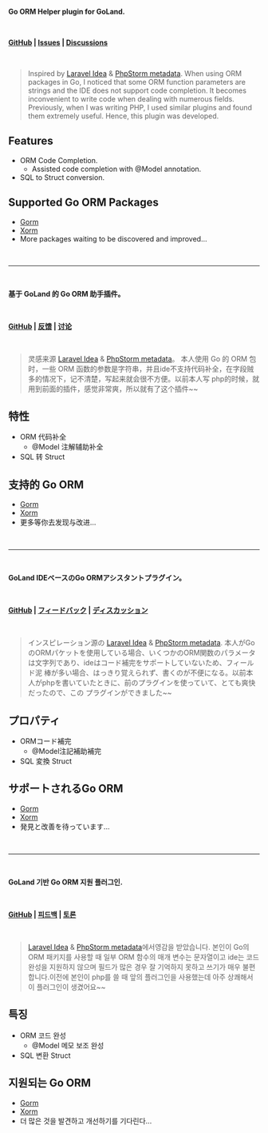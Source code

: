 <p><b>Go ORM Helper plugin for GoLand.</b></p>
<br/>
<p>
    <b>
        <a href="https://github.com/maiqingqiang/go-orm-helper">GitHub</a> |
        <a href="https://github.com/maiqingqiang/go-orm-helper/issues">Issues</a> |
        <a href="https://github.com/maiqingqiang/go-orm-helper/discussions">Discussions</a>
    </b>
</p>
<br/>

<blockquote>
    <p dir="auto">Inspired by <a href="https://plugins.jetbrains.com/plugin/13441-laravel-idea" rel="nofollow">Laravel Idea</a> &amp;
    <a href="https://www.jetbrains.com/help/phpstorm/ide-advanced-metadata.html" rel="nofollow">PhpStorm metadata</a>. When using ORM packages in Go,
    I noticed that some ORM function parameters are strings and the IDE does not support code completion. It becomes inconvenient
    to write code when dealing with numerous fields. Previously, when I was writing PHP, I used similar plugins and found them
    extremely useful. Hence, this plugin was developed.</p>
</blockquote>

<h2>Features</h2>
<ul>
    <li>ORM Code Completion.
        <ul>
            <li>Assisted code completion with @Model annotation.</li>
        </ul>
    </li>
    <li>SQL to Struct conversion.</li>
</ul>

<h2>Supported Go ORM Packages</h2>
<ul>
    <li><a href="https://github.com/go-gorm/gorm">Gorm</a></li>
    <li><a href="https://gitea.com/xorm/xorm">Xorm</a></li>
    <li>More packages waiting to be discovered and improved...</li>
</ul>

<br/>
<hr/>
<br/>

<p><b>基于 GoLand 的 Go ORM 助手插件。</b></p>
<br/>
<p>
    <b>
        <a href="https://github.com/maiqingqiang/go-orm-helper">GitHub</a> |
        <a href="https://github.com/maiqingqiang/go-orm-helper/issues">反馈</a> |
        <a href="https://github.com/maiqingqiang/go-orm-helper/discussions">讨论</a>
    </b>
</p>
<br/>

<blockquote>
    <p dir="auto">灵感来源 <a href="https://plugins.jetbrains.com/plugin/13441-laravel-idea" rel="nofollow">Laravel Idea</a> &amp;
    <a href="https://www.jetbrains.com/help/phpstorm/ide-advanced-metadata.html" rel="nofollow">PhpStorm metadata</a>。 
    本人使用 Go 的 ORM 包时，一些 ORM 函数的参数是字符串，并且ide不支持代码补全，在字段贼多的情况下，记不清楚，写起来就会很不方便。以前本人写
    php的时候，就用到前面的插件，感觉非常爽，所以就有了这个插件~~</p>
</blockquote>

<h2>特性</h2>
<ul>
    <li>ORM 代码补全
        <ul>
            <li>@Model 注解辅助补全</li>
        </ul>
    </li>
    <li>SQL 转 Struct</li>
</ul>

<h2>支持的 Go ORM</h2>
<ul>
    <li><a href="https://github.com/go-gorm/gorm">Gorm</a></li>
    <li><a href="https://gitea.com/xorm/xorm">Xorm</a></li>
    <li>更多等你去发现与改进...</li>
</ul>

<br/>
<hr/>
<br/>

<p><b>GoLand IDEベースのGo ORMアシスタントプラグイン。</b></p>
<br/>
<p>
    <b>
        <a href="https://github.com/maiqingqiang/go-orm-helper">GitHub</a> |
        <a href="https://github.com/maiqingqiang/go-orm-helper/issues">フィードバック</a> |
        <a href="https://github.com/maiqingqiang/go-orm-helper/discussions">ディスカッション</a>
    </b>
</p>
<br/>

<blockquote>
    <p dir="auto">インスピレーション源の <a href="https://plugins.jetbrains.com/plugin/13441-laravel-idea" rel="nofollow">Laravel Idea</a> &amp;
    <a href="https://www.jetbrains.com/help/phpstorm/ide-advanced-metadata.html" rel="nofollow">PhpStorm metadata</a>.
    本人がGoのORMパケットを使用している場合、いくつかのORM関数のパラメータは文字列であり、ideはコード補完をサポートしていないため、フィールド泥
    棒が多い場合、はっきり覚えられず、書くのが不便になる。以前本人がphpを書いていたときに、前のプラグインを使っていて、とても爽快だったので、この
    プラグインができました~~</p>
</blockquote>

<h2>プロパティ</h2>
<ul>
    <li>ORMコード補完
        <ul>
            <li>@Model注記補助補完</li>
        </ul>
    </li>
    <li>SQL 変換 Struct</li>
</ul>

<h2>サポートされるGo ORM</h2>
<ul>
    <li><a href="https://github.com/go-gorm/gorm">Gorm</a></li>
    <li><a href="https://gitea.com/xorm/xorm">Xorm</a></li>
    <li>発見と改善を待っています...</li>
</ul>

<br/>
<hr/>
<br/>

<p><b>GoLand 기반 Go ORM 지원 플러그인.</b></p>
<br/>
<p>
    <b>
        <a href="https://github.com/maiqingqiang/go-orm-helper">GitHub</a> |
        <a href="https://github.com/maiqingqiang/go-orm-helper/issues">피드백</a> |
        <a href="https://github.com/maiqingqiang/go-orm-helper/discussions">토론</a>
    </b>
</p>
<br/>

<blockquote>
    <p dir="auto"><a href="https://plugins.jetbrains.com/plugin/13441-laravel-idea" rel="nofollow">Laravel Idea</a> &amp;
    <a href="https://www.jetbrains.com/help/phpstorm/ide-advanced-metadata.html" rel="nofollow">PhpStorm metadata</a>에서영감을 받았습니다. 
    본인이 Go의 ORM 패키지를 사용할 때 일부 ORM 함수의 매개 변수는 문자열이고 ide는 코드 완성을 지원하지 않으며 필드가 많은 경우 잘 기억하지 못하고 쓰기가 매우 불편합니다.이전에 본인이 php를 쓸 때 앞의 플러그인을 사용했는데 아주 상쾌해서 이 플러그인이 생겼어요~~</p>
</blockquote>

<h2>특징</h2>
<ul>
    <li>ORM 코드 완성
        <ul>
            <li>@Model 메모 보조 완성</li>
        </ul>
    </li>
    <li>SQL 변환 Struct</li>
</ul>

<h2>지원되는 Go ORM</h2>
<ul>
    <li><a href="https://github.com/go-gorm/gorm">Gorm</a></li>
    <li><a href="https://gitea.com/xorm/xorm">Xorm</a></li>
    <li>더 많은 것을 발견하고 개선하기를 기다린다...</li>
</ul>
